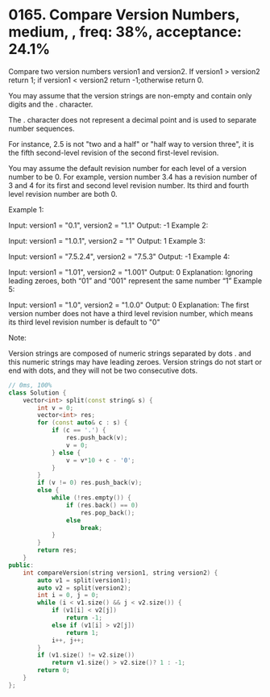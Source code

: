 # 0165. Compare Version Numbers, medium, , freq: 38%, acceptance: 24.1%

Compare two version numbers version1 and version2.
If version1 > version2 return 1; if version1 < version2 return -1;otherwise return 0.

You may assume that the version strings are non-empty and contain only digits and the . character.

The . character does not represent a decimal point and is used to separate number sequences.

For instance, 2.5 is not "two and a half" or "half way to version three", it is the fifth second-level revision of the second first-level revision.

You may assume the default revision number for each level of a version number to be 0. For example, version number 3.4 has a revision number of 3 and 4 for its first and second level revision number. Its third and fourth level revision number are both 0.

 

Example 1:

Input: version1 = "0.1", version2 = "1.1"
Output: -1
Example 2:

Input: version1 = "1.0.1", version2 = "1"
Output: 1
Example 3:

Input: version1 = "7.5.2.4", version2 = "7.5.3"
Output: -1
Example 4:

Input: version1 = "1.01", version2 = "1.001"
Output: 0
Explanation: Ignoring leading zeroes, both “01” and “001" represent the same number “1”
Example 5:

Input: version1 = "1.0", version2 = "1.0.0"
Output: 0
Explanation: The first version number does not have a third level revision number, which means its third level revision number is default to "0"
 

Note:

Version strings are composed of numeric strings separated by dots . and this numeric strings may have leading zeroes.
Version strings do not start or end with dots, and they will not be two consecutive dots.

```c++
// 0ms, 100%
class Solution {
    vector<int> split(const string& s) {
        int v = 0;
        vector<int> res;
        for (const auto& c : s) {
            if (c == '.') {
                res.push_back(v);
                v = 0;
            } else {
                v = v*10 + c - '0';
            }
        }
        if (v != 0) res.push_back(v);
        else {
            while (!res.empty()) {
                if (res.back() == 0)
                    res.pop_back();
                else
                    break;
            }
        }
        return res;
    }
public:
    int compareVersion(string version1, string version2) {
        auto v1 = split(version1);
        auto v2 = split(version2);
        int i = 0, j = 0;
        while (i < v1.size() && j < v2.size()) {
            if (v1[i] < v2[j])
                return -1;
            else if (v1[i] > v2[j])
                return 1;
            i++, j++;
        }
        if (v1.size() != v2.size())
            return v1.size() > v2.size()? 1 : -1;
        return 0;
    }
};
```
